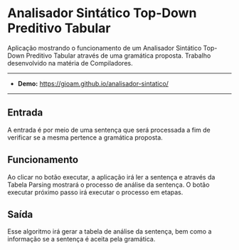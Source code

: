 # Analisador Sintático Top-Down Preditivo Tabular

Aplicação mostrando o funcionamento de um Analisador Sintático Top-Down Preditivo Tabular através de uma gramática proposta. Trabalho desenvolvido na matéria de Compiladores.

-------------------- 

- **Demo:** https://gioam.github.io/analisador-sintatico/

--------------------
## Entrada
A entrada é por meio de uma sentença que será processada a fim de verificar se a mesma pertence a gramática proposta.

## Funcionamento
Ao clicar no botão executar, a aplicação irá ler a sentença e através da Tabela Parsing mostrará o processo de análise da sentença.
O botão executar próximo passo irá executar o processo em etapas.

## Saída
Esse algoritmo irá gerar a tabela de análise da sentença, bem como a informação se a sentença é aceita pela gramática.
